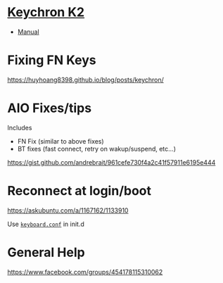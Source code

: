 # [Keychron K2](https://www.keychron.com/products/keychron-k2-hot-swappable-wireless-mechanical-keyboard)

* [Manual](https://www.keychron.com/pages/k2-user-manual-1)

# Fixing FN Keys

https://huyhoang8398.github.io/blog/posts/keychron/

# AIO Fixes/tips

Includes

* FN Fix (similar to above fixes)
* BT fixes (fast connect, retry on wakup/suspend, etc...)

https://gist.github.com/andrebrait/961cefe730f4a2c41f57911e6195e444

# Reconnect at login/boot

https://askubuntu.com/a/1167162/1133910

Use [`keyboard.conf`](/peripherals/keyboard.conf) in init.d

# General Help

https://www.facebook.com/groups/454178115310062
